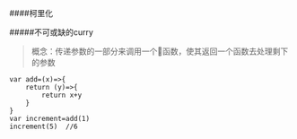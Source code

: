 ####柯里化

#####不可或缺的curry
>概念：传递参数的一部分来调用一个函数，使其返回一个函数去处理剩下的参数
````
var add=(x)=>{
    return (y)=>{
        return x+y
    }
}
var increment=add(1)
increment(5)  //6
````

